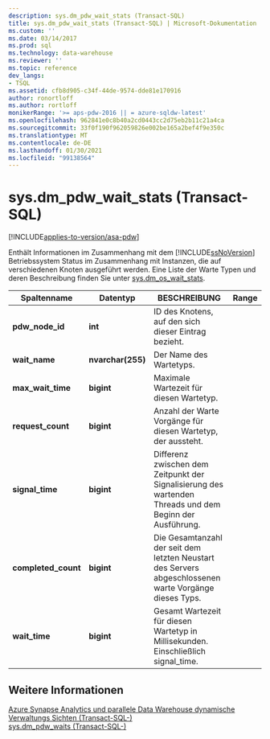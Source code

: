 ```yaml
---
description: sys.dm_pdw_wait_stats (Transact-SQL)
title: sys.dm_pdw_wait_stats (Transact-SQL) | Microsoft-Dokumentation
ms.custom: ''
ms.date: 03/14/2017
ms.prod: sql
ms.technology: data-warehouse
ms.reviewer: ''
ms.topic: reference
dev_langs:
- TSQL
ms.assetid: cfb8d905-c34f-44de-9574-dde81e170916
author: ronortloff
ms.author: rortloff
monikerRange: '>= aps-pdw-2016 || = azure-sqldw-latest'
ms.openlocfilehash: 962841e0c8b40a2cd0443cc2d75eb2b11c21a4ca
ms.sourcegitcommit: 33f0f190f962059826e002be165a2bef4f9e350c
ms.translationtype: MT
ms.contentlocale: de-DE
ms.lasthandoff: 01/30/2021
ms.locfileid: "99138564"
---
```

# <a name="sysdm_pdw_wait_stats-transact-sql"></a>sys.dm_pdw_wait_stats (Transact-SQL)
[!INCLUDE[applies-to-version/asa-pdw](../../includes/applies-to-version/asa-pdw.md)]

  Enthält Informationen im Zusammenhang mit dem [!INCLUDE[ssNoVersion](../../includes/ssnoversion-md.md)] Betriebssystem Status im Zusammenhang mit Instanzen, die auf verschiedenen Knoten ausgeführt werden. Eine Liste der Warte Typen und deren Beschreibung finden Sie unter [sys.dm_os_wait_stats](https://msdn.microsoft.com/library/ms179984\(v=sql.120\).aspx).  
  
|Spaltenname|Datentyp|BESCHREIBUNG|Range|  
|-----------------|---------------|-----------------|-----------|  
|**pdw_node_id**|**int**|ID des Knotens, auf den sich dieser Eintrag bezieht.||  
|**wait_name**|**nvarchar(255)**|Der Name des Wartetyps.||  
|**max_wait_time**|**bigint**|Maximale Wartezeit für diesen Wartetyp.||  
|**request_count**|**bigint**|Anzahl der Warte Vorgänge für diesen Wartetyp, der aussteht.||  
|**signal_time**|**bigint**|Differenz zwischen dem Zeitpunkt der Signalisierung des wartenden Threads und dem Beginn der Ausführung.||  
|**completed_count**|**bigint**|Die Gesamtanzahl der seit dem letzten Neustart des Servers abgeschlossenen warte Vorgänge dieses Typs.||  
|**wait_time**|**bigint**|Gesamt Wartezeit für diesen Wartetyp in Millisekunden. Einschließlich signal_time.||  
  
## <a name="see-also"></a>Weitere Informationen  
 [Azure Synapse Analytics und parallele Data Warehouse dynamische Verwaltungs Sichten &#40;Transact-SQL-&#41;](../../relational-databases/system-dynamic-management-views/sql-and-parallel-data-warehouse-dynamic-management-views.md)   
 [sys.dm_pdw_waits &#40;Transact-SQL-&#41;](../../relational-databases/system-dynamic-management-views/sys-dm-pdw-waits-transact-sql.md)  
  
  
